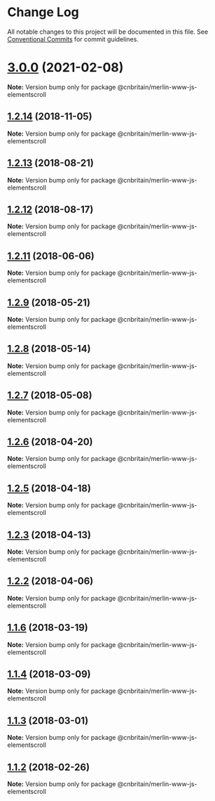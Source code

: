 # Change Log

All notable changes to this project will be documented in this file.
See [Conventional Commits](https://conventionalcommits.org) for commit guidelines.

# [3.0.0](https://github.com/cnduk/merlin-www-components/compare/@cnbritain/merlin-www-js-elementscroll@3.0.0-alpha.1...@cnbritain/merlin-www-js-elementscroll@3.0.0) (2021-02-08)

**Note:** Version bump only for package @cnbritain/merlin-www-js-elementscroll





<a name="1.2.14"></a>
## [1.2.14](https://github.com/cnduk/merlin-www-components/compare/@cnbritain/merlin-www-js-elementscroll@1.2.13...@cnbritain/merlin-www-js-elementscroll@1.2.14) (2018-11-05)




**Note:** Version bump only for package @cnbritain/merlin-www-js-elementscroll

<a name="1.2.13"></a>
## [1.2.13](https://github.com/cnduk/merlin-www-components/compare/@cnbritain/merlin-www-js-elementscroll@1.2.12...@cnbritain/merlin-www-js-elementscroll@1.2.13) (2018-08-21)




**Note:** Version bump only for package @cnbritain/merlin-www-js-elementscroll

<a name="1.2.12"></a>
## [1.2.12](https://github.com/cnduk/merlin-www-components/compare/@cnbritain/merlin-www-js-elementscroll@1.2.11...@cnbritain/merlin-www-js-elementscroll@1.2.12) (2018-08-17)




**Note:** Version bump only for package @cnbritain/merlin-www-js-elementscroll

<a name="1.2.11"></a>
## [1.2.11](https://github.com/cnduk/merlin-www-components/compare/@cnbritain/merlin-www-js-elementscroll@1.2.10...@cnbritain/merlin-www-js-elementscroll@1.2.11) (2018-06-06)




**Note:** Version bump only for package @cnbritain/merlin-www-js-elementscroll

<a name="1.2.9"></a>
## [1.2.9](https://github.com/cnduk/merlin-www-components/compare/@cnbritain/merlin-www-js-elementscroll@1.2.8...@cnbritain/merlin-www-js-elementscroll@1.2.9) (2018-05-21)




**Note:** Version bump only for package @cnbritain/merlin-www-js-elementscroll

<a name="1.2.8"></a>
## [1.2.8](https://github.com/cnduk/merlin-www-components/compare/@cnbritain/merlin-www-js-elementscroll@1.2.7...@cnbritain/merlin-www-js-elementscroll@1.2.8) (2018-05-14)




**Note:** Version bump only for package @cnbritain/merlin-www-js-elementscroll

<a name="1.2.7"></a>
## [1.2.7](https://github.com/cnduk/merlin-www-components/compare/@cnbritain/merlin-www-js-elementscroll@1.2.6...@cnbritain/merlin-www-js-elementscroll@1.2.7) (2018-05-08)




**Note:** Version bump only for package @cnbritain/merlin-www-js-elementscroll

<a name="1.2.6"></a>
## [1.2.6](https://github.com/cnduk/merlin-www-components/compare/@cnbritain/merlin-www-js-elementscroll@1.2.5...@cnbritain/merlin-www-js-elementscroll@1.2.6) (2018-04-20)




**Note:** Version bump only for package @cnbritain/merlin-www-js-elementscroll

<a name="1.2.5"></a>
## [1.2.5](https://github.com/cnduk/merlin-www-components/compare/@cnbritain/merlin-www-js-elementscroll@1.2.4...@cnbritain/merlin-www-js-elementscroll@1.2.5) (2018-04-18)




**Note:** Version bump only for package @cnbritain/merlin-www-js-elementscroll

<a name="1.2.3"></a>
## [1.2.3](https://github.com/cnduk/merlin-www-components/compare/@cnbritain/merlin-www-js-elementscroll@1.2.2...@cnbritain/merlin-www-js-elementscroll@1.2.3) (2018-04-13)




**Note:** Version bump only for package @cnbritain/merlin-www-js-elementscroll

<a name="1.2.2"></a>
## [1.2.2](https://github.com/cnduk/merlin-www-components/compare/@cnbritain/merlin-www-js-elementscroll@1.2.1...@cnbritain/merlin-www-js-elementscroll@1.2.2) (2018-04-06)




**Note:** Version bump only for package @cnbritain/merlin-www-js-elementscroll

<a name="1.1.6"></a>
## [1.1.6](https://github.com/cnduk/merlin-www-components/compare/@cnbritain/merlin-www-js-elementscroll@1.1.5...@cnbritain/merlin-www-js-elementscroll@1.1.6) (2018-03-19)




**Note:** Version bump only for package @cnbritain/merlin-www-js-elementscroll

<a name="1.1.4"></a>
## [1.1.4](https://github.com/cnduk/merlin-www-components/compare/@cnbritain/merlin-www-js-elementscroll@1.1.3...@cnbritain/merlin-www-js-elementscroll@1.1.4) (2018-03-09)




**Note:** Version bump only for package @cnbritain/merlin-www-js-elementscroll

<a name="1.1.3"></a>
## [1.1.3](https://github.com/cnduk/merlin-www-components/compare/@cnbritain/merlin-www-js-elementscroll@1.1.2...@cnbritain/merlin-www-js-elementscroll@1.1.3) (2018-03-01)




**Note:** Version bump only for package @cnbritain/merlin-www-js-elementscroll

<a name="1.1.2"></a>
## [1.1.2](https://github.com/cnduk/merlin-www-components/compare/@cnbritain/merlin-www-js-elementscroll@1.1.1...@cnbritain/merlin-www-js-elementscroll@1.1.2) (2018-02-26)




**Note:** Version bump only for package @cnbritain/merlin-www-js-elementscroll
